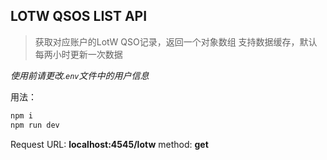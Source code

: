 ## LOTW QSOS LIST API

> 获取对应账户的LotW QSO记录，返回一个对象数组
> 支持数据缓存，默认每两小时更新一次数据

*使用前请更改.`env`文件中的用户信息*

用法：

```bash
npm i
npm run dev
```

Request URL: **localhost:4545/lotw**
method: **get**